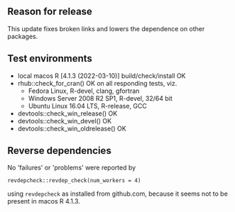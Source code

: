 ## Reason for release

This update fixes broken links and lowers the dependence on other packages.

## Test environments
* local macos R [4.1.3 (2022-03-10)] build/check/install OK
* rhub::check_for_cran() OK on all responding tests, viz.
    - Fedora Linux, R-devel, clang, gfortran
    - Windows Server 2008 R2 SP1, R-devel, 32/64 bit
    - Ubuntu Linux 16.04 LTS, R-release, GCC
* devtools::check_win_release() OK
* devtools::check_win_devel() OK
* devtools::check_win_oldrelease() OK

## Reverse dependencies

No 'failures' or 'problems' were reported by
```
revdepcheck::revdep_check(num_workers = 4)
```
using `revdepcheck` as installed from github.com, because it seems not to be
present in macos R 4.1.3.

